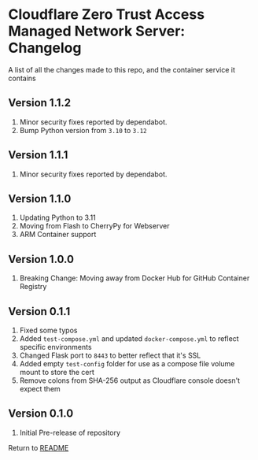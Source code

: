 Cloudflare Zero Trust Access Managed Network Server: Changelog
==============================================================
A list of all the changes made to this repo, and the container service it contains

Version 1.1.2
-------------

1. Minor security fixes reported by dependabot.
2. Bump Python version from `3.10` to `3.12`

Version 1.1.1
-------------

1. Minor security fixes reported by dependabot.

Version 1.1.0
-------------

1. Updating Python to 3.11
2. Moving from Flash to CherryPy for Webserver
3. ARM Container support

Version 1.0.0
-------------

1. Breaking Change: Moving away from Docker Hub for GitHub Container Registry

Version 0.1.1
-------------

1. Fixed some typos
2. Added `test-compose.yml` and updated `docker-compose.yml` to reflect specific environments
3. Changed Flask port to `8443` to better reflect that it's SSL
4. Added empty `test-config` folder for use as a compose file volume mount to store the cert
5. Remove colons from SHA-256 output as Cloudflare console doesn't expect them

Version 0.1.0
-------------

1. Initial Pre-release of repository

Return to [README](README.md)
